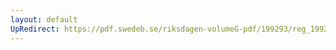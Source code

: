 ```yaml
---
layout: default
UpRedirect: https://pdf.swedeb.se/riksdagen-volumeG-pdf/199293/reg_199293/reg_199293_0578.pdf
---
```


